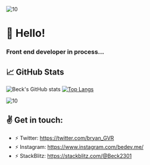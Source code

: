 ![10](https://i.ibb.co/qJdxXS0/Dise-o-sin-t-tulo.gif)
# 👋 Hello!
### Front end developer in process... 

## &#x1f4c8; GitHub Stats

![Beck's GitHub stats](https://github-readme-stats.vercel.app/api?username=beck2301&hide=contribs,prs&theme=slateorange&show_icons=true) [![Top Langs](https://github-readme-stats.vercel.app/api/top-langs/?username=beck2301&layout=compact&theme=slateorange)](https://github.com/majoledesma/github-readme-stats)

![10](https://i.ibb.co/qJdxXS0/Dise-o-sin-t-tulo.gif)
## :v: Get in touch: 
* :zap: Twitter: https://twitter.com/bryan_GVR
* :zap: Instagram: https://www.instagram.com/bedev.me/
* :zap: StackBlitz: https://stackblitz.com/@Beck2301
